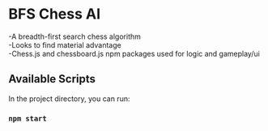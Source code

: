 # BFS Chess AI

-A breadth-first search chess algorithm  
-Looks to find material advantage  
-Chess.js and chessboard.js npm packages used for logic and gameplay/ui  

## Available Scripts

In the project directory, you can run:

### `npm start`

